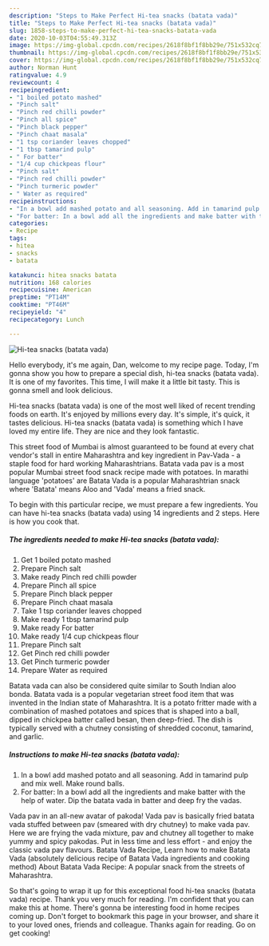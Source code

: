 ```yaml
---
description: "Steps to Make Perfect Hi-tea snacks (batata vada)"
title: "Steps to Make Perfect Hi-tea snacks (batata vada)"
slug: 1858-steps-to-make-perfect-hi-tea-snacks-batata-vada
date: 2020-10-03T04:55:49.313Z
image: https://img-global.cpcdn.com/recipes/2618f8bf1f8bb29e/751x532cq70/hi-tea-snacks-batata-vada-recipe-main-photo.jpg
thumbnail: https://img-global.cpcdn.com/recipes/2618f8bf1f8bb29e/751x532cq70/hi-tea-snacks-batata-vada-recipe-main-photo.jpg
cover: https://img-global.cpcdn.com/recipes/2618f8bf1f8bb29e/751x532cq70/hi-tea-snacks-batata-vada-recipe-main-photo.jpg
author: Norman Hunt
ratingvalue: 4.9
reviewcount: 4
recipeingredient:
- "1 boiled potato mashed"
- "Pinch salt"
- "Pinch red chilli powder"
- "Pinch all spice"
- "Pinch black pepper"
- "Pinch chaat masala"
- "1 tsp coriander leaves chopped"
- "1 tbsp tamarind pulp"
- " For batter"
- "1/4 cup chickpeas flour"
- "Pinch salt"
- "Pinch red chilli powder"
- "Pinch turmeric powder"
- " Water as required"
recipeinstructions:
- "In a bowl add mashed potato and all seasoning. Add in tamarind pulp and mix well. Make round balls."
- "For batter: In a bowl add all the ingredients and make batter with the help of water. Dip the batata vada in batter and deep fry the vadas."
categories:
- Recipe
tags:
- hitea
- snacks
- batata

katakunci: hitea snacks batata 
nutrition: 168 calories
recipecuisine: American
preptime: "PT14M"
cooktime: "PT46M"
recipeyield: "4"
recipecategory: Lunch

---
```



![Hi-tea snacks (batata vada)](https://img-global.cpcdn.com/recipes/2618f8bf1f8bb29e/751x532cq70/hi-tea-snacks-batata-vada-recipe-main-photo.jpg)

Hello everybody, it's me again, Dan, welcome to my recipe page. Today, I'm gonna show you how to prepare a special dish, hi-tea snacks (batata vada). It is one of my favorites. This time, I will make it a little bit tasty. This is gonna smell and look delicious.

Hi-tea snacks (batata vada) is one of the most well liked of recent trending foods on earth. It's enjoyed by millions every day. It's simple, it's quick, it tastes delicious. Hi-tea snacks (batata vada) is something which I have loved my entire life. They are nice and they look fantastic.

This street food of Mumbai is almost guaranteed to be found at every chat vendor&#39;s stall in entire Maharashtra and key ingredient in Pav-Vada - a staple food for hard working Maharashtrians. Batata vada pav is a most popular Mumbai street food snack recipe made with potatoes. In marathi language &#39;potatoes&#39; are Batata Vada is a popular Maharashtrian snack where &#39;Batata&#39; means Aloo and &#39;Vada&#39; means a fried snack.


To begin with this particular recipe, we must prepare a few ingredients. You can have hi-tea snacks (batata vada) using 14 ingredients and 2 steps. Here is how you cook that.

<!--inarticleads1-->

##### The ingredients needed to make Hi-tea snacks (batata vada):

1. Get 1 boiled potato mashed
1. Prepare Pinch salt
1. Make ready Pinch red chilli powder
1. Prepare Pinch all spice
1. Prepare Pinch black pepper
1. Prepare Pinch chaat masala
1. Take 1 tsp coriander leaves chopped
1. Make ready 1 tbsp tamarind pulp
1. Make ready  For batter
1. Make ready 1/4 cup chickpeas flour
1. Prepare Pinch salt
1. Get Pinch red chilli powder
1. Get Pinch turmeric powder
1. Prepare  Water as required


Batata vada can also be considered quite similar to South Indian aloo bonda. Batata vada is a popular vegetarian street food item that was invented in the Indian state of Maharashtra. It is a potato fritter made with a combination of mashed potatoes and spices that is shaped into a ball, dipped in chickpea batter called besan, then deep-fried. The dish is typically served with a chutney consisting of shredded coconut, tamarind, and garlic. 

<!--inarticleads2-->

##### Instructions to make Hi-tea snacks (batata vada):

1. In a bowl add mashed potato and all seasoning. Add in tamarind pulp and mix well. Make round balls.
1. For batter: In a bowl add all the ingredients and make batter with the help of water. Dip the batata vada in batter and deep fry the vadas.


Vada pav in an all-new avatar of pakoda! Vada pav is basically fried batata vada stuffed between pav (smeared with dry chutney) to make vada pav. Here we are frying the vada mixture, pav and chutney all together to make yummy and spicy pakodas. Put in less time and less effort - and enjoy the classic vada pav flavours. Batata Vada Recipe, Learn how to make Batata Vada (absolutely delicious recipe of Batata Vada ingredients and cooking method) About Batata Vada Recipe: A popular snack from the streets of Maharashtra. 

So that's going to wrap it up for this exceptional food hi-tea snacks (batata vada) recipe. Thank you very much for reading. I'm confident that you can make this at home. There's gonna be interesting food in home recipes coming up. Don't forget to bookmark this page in your browser, and share it to your loved ones, friends and colleague. Thanks again for reading. Go on get cooking!
